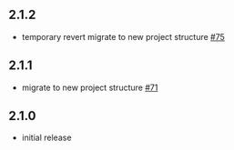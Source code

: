 ## 2.1.2

* temporary revert migrate to new project structure [#75](https://github.com/aaassseee/screen_brightness/issues/75)

## 2.1.1

* migrate to new project structure [#71](https://github.com/aaassseee/screen_brightness/pull/71)

## 2.1.0

* initial release
